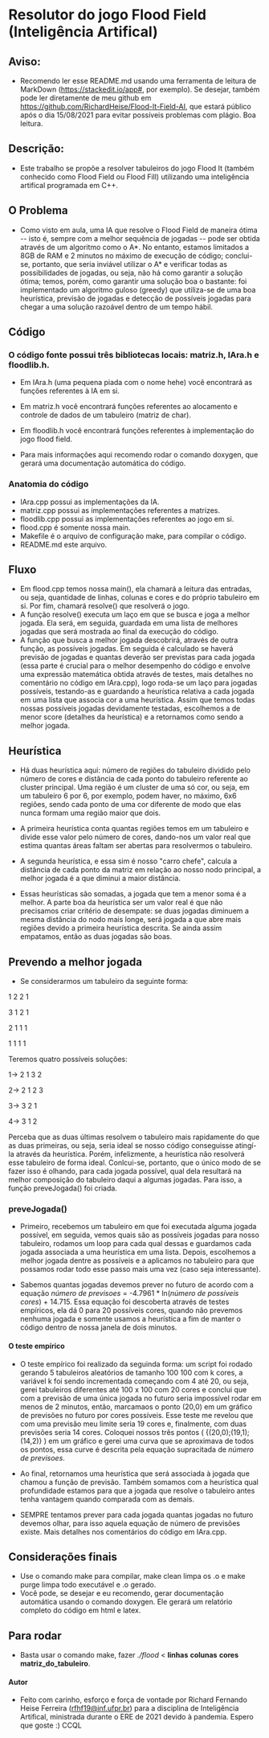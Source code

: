 
# Resolutor do jogo Flood Field (Inteligência Artifical)

## Aviso:
- Recomendo ler esse README.md usando uma ferramenta de leitura de MarkDown (https://stackedit.io/app#, por exemplo). Se desejar, também pode ler diretamente de meu github em https://github.com/RichardHeise/Flood-It-Field-AI, que estará público após o dia 15/08/2021 para evitar possíveis problemas com plágio. Boa leitura.

## Descrição:
 - Este trabalho se propõe a resolver tabuleiros do jogo Flood It (também conhecido como Flood Field ou Flood Fill) utilizando uma inteligência artifical programada em C++.

## O Problema
 - Como visto em aula, uma IA que resolve o Flood Field de maneira ótima -- isto é, sempre com a melhor sequência de jogadas -- pode ser obtida através de um algoritmo como o A*. No entanto, estamos limitados a 8GB de RAM e 2 minutos no máximo de execução de código; conclui-se, portanto, que seria inviável utilizar o A* e verificar todas as possibilidades de jogadas, ou seja, não há como garantir a solução ótima; temos, porém, como garantir uma solução boa o bastante: foi implementado um algoritmo guloso (greedy) que utiliza-se de uma boa heurística, previsão de jogadas e detecção de possíveis jogadas para chegar a uma solução razoável dentro de um tempo hábil.

## Código
 ### O código fonte possui três bibliotecas locais: matriz.h, IAra.h e floodlib.h. 
 - Em IAra.h (uma pequena piada com o nome hehe) você encontrará as funções referentes à IA em si.
 - Em matriz.h você encontrará funções referentes ao alocamento e controle de dados de um tabuleiro (matriz de char).
 - Em floodlib.h você encontrará funções referentes à implementação do jogo flood field.

 - Para mais informações aqui recomendo rodar o comando doxygen, que gerará uma documentação automática do código.
 ### Anatomia do código
 - IAra.cpp possui as implementações da IA.
 - matriz.cpp possui as implementações referentes a matrizes.
 - floodlib.cpp possui as implementações referentes ao jogo em si.
 - flood.cpp é somente nossa main.
 - Makefile é o arquivo de configuração make, para compilar o código.
 - README.md este arquivo.

## Fluxo
 - Em flood.cpp temos nossa main(), ela chamará a leitura das entradas, ou seja, quantidade de linhas, colunas e cores e do próprio tabuleiro em si. Por fim, chamará resolve() que resolverá o jogo.
 - A função resolve() executa um laço em que se busca e joga a melhor jogada. Ela será, em seguida, guardada em uma lista de melhores jogadas que será mostrada ao final da execução do código.
 - A função que busca a melhor jogada descobrirá, através de outra função, as possíveis jogadas. Em seguida é calculado se haverá previsão de jogadas e quantas deverão ser previstas para cada jogada (essa parte é crucial para o melhor desempenho do código e envolve uma expressão matemática obtida através de testes, mais detalhes no comentário no código em IAra.cpp), logo roda-se um laço para jogadas possíveis, testando-as e guardando a heurística relativa a cada jogada em uma lista que associa cor a uma heurística. Assim que temos todas nossas possíveis jogadas devidamente testadas, escolhemos a de menor score (detalhes da heurística) e a retornamos como sendo a melhor jogada.

## Heurística 
  - Há duas heurística aqui: número de regiões do tabuleiro dividido pelo número de cores e distância de cada ponto do tabuleiro referente ao cluster principal. Uma região é um cluster de uma só cor, ou seja, em um tabuleiro 6 por 6, por exemplo, podem haver, no máximo, 6x6 regiões, sendo cada ponto de uma cor diferente de modo que elas nunca formam uma região maior que dois. 
  - A primeira heurística conta quantas regiões temos em um tabuleiro e divide esse valor pelo número de cores, dando-nos um valor real que estima quantas áreas faltam ser abertas para resolvermos o tabuleiro.
  - A segunda heurística, e essa sim é nosso "carro chefe", calcula a distância de cada ponto da matriz em relação ao nosso nodo principal, a melhor jogada é a que diminui a maior distância. 

  - Essas heurísticas são somadas, a jogada que tem a menor soma é a melhor. A parte boa da heurística ser um valor real é que não precisamos criar critério de desempate: se duas jogadas diminuem a mesma distância do nodo mais longe, será jogada a que abre mais regiões devido a primeira heurística descrita. Se ainda assim empatamos, então as duas jogadas são boas.

## Prevendo a melhor jogada
  - Se considerarmos um tabuleiro da seguinte forma:

   1 2 2 1

   3 1 2 1

   2 1 1 1

   1 1 1 1

  Teremos quatro possíveis soluções: 
  
  1-> 2 1 3 2
  
  2-> 2 1 2 3
  
  3-> 3 2 1
  
  4-> 3 1 2

  Perceba que as duas últimas resolvem o tabuleiro mais rapidamente do que as duas primeiras, ou seja, seria ideal se nosso código conseguisse atingí-la através da heurística. Porém, infelizmente, a heurística não resolverá esse tabuleiro de forma ideal. Conlcui-se, portanto, que o único modo de se fazer isso é olhando, para cada jogada possível, qual dela resultará na melhor composição do tabuleiro daqui a algumas jogadas. Para isso, a função preveJogada() foi criada.

  ### preveJogada() 
  - Primeiro, recebemos um tabuleiro em que foi executada alguma jogada possível, em seguida, vemos quais são as possíveis jogadas para nosso tabuleiro, rodamos um loop para cada qual dessas e guardamos cada jogada associada a uma heurística em uma lista. Depois, escolhemos a melhor jogada dentre as possíveis e a aplicamos no tabuleiro para que possamos rodar todo esse passo mais uma vez (caso seja interessante). 

  - Sabemos quantas jogadas devemos prever no futuro de acordo com a equação _número de previsoes_ = -4.7961 * ln(_número de possíveis cores_) + 14.715. Essa equação foi descoberta através de testes empíricos, ela dá 0 para 20 possíveis cores, quando não prevemos nenhuma jogada e somente usamos a heurística a fim de manter o código dentro de nossa janela de dois minutos. 
   #### O teste empírico
   - O teste empírico foi realizado da seguinda forma: um script foi rodado gerando 5 tabuleiros aleatórios de tamanho 100 100 com k cores, a variável k foi sendo incrementada começando com 4 até 20, ou seja, gerei tabuleiros diferentes até 100 x 100 com 20 cores e conclui que com a previsão de uma única jogada no futuro seria impossível rodar em menos de 2 minutos, então, marcamaos o ponto (20,0) em um gráfico de previsões no futuro por cores possíveis. Esse teste me revelou que com uma previsão meu limite seria 19 cores e, finalmente, com duas previsões seria 14 cores. Coloquei nossos três pontos ( {(20,0);(19,1);(14,2)} ) em um gráfico e gerei uma curva que se aproximava de todos os pontos, essa curve é descrita pela equação supracitada de _número de previsoes_.

  - Ao final, retornamos uma heurística que será associada à jogada que chamou a função de previsão. Também somamos com a heurística qual profundidade estamos para que a jogada que resolve o tabuleiro antes tenha vantagem quando comparada com as demais.

  - SEMPRE tentamos prever para cada jogada quantas jogadas no futuro devemos olhar, para isso aquela equação de número de previsões existe. Mais detalhes nos comentários do código em IAra.cpp.

## Considerações finais
  - Use o comando make para compilar, make clean limpa os .o e make purge limpa todo executável e .o gerado.
  - Você pode, se desejar e eu recomendo, gerar documentação automática usando o comando doxygen. Ele gerará um relatório completo do código em html e latex.

## Para rodar
  - Basta usar o comando make, fazer _./flood_ < **linhas** **colunas** **cores** **matriz_do_tabuleiro**.

#### Autor
 - Feito com carinho, esforço e força de vontade por Richard Fernando Heise Ferreira (rfhf19@inf.ufpr.br) para a disciplina de Inteligência Artifical, ministrada durante o ERE de 2021 devido à pandemia. Espero que goste :) CCQL
